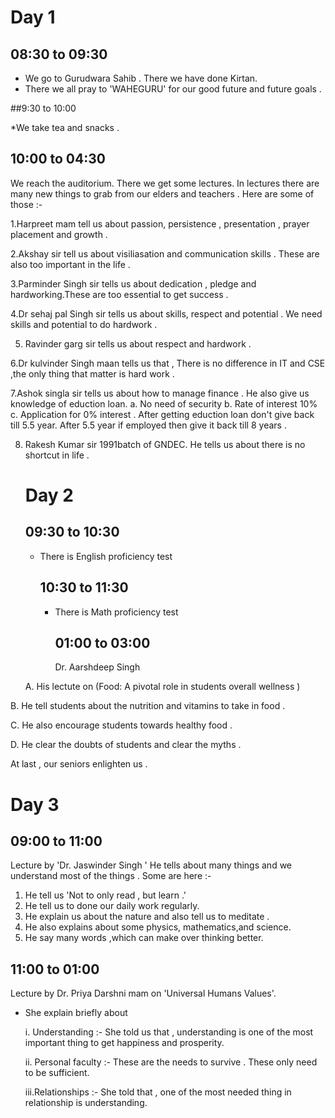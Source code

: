 # Day 1
## 08:30 to 09:30 

* We go to Gurudwara Sahib . There we have done Kirtan.
* There we all pray to 'WAHEGURU' for our good future and future goals .

  
##9:30 to 10:00 

*We take tea and snacks .

## 10:00 to 04:30  
We reach the auditorium.  There we get some lectures.  In lectures there are many new things to grab from our elders and teachers . Here are some of those :-


1.Harpreet mam tell us about passion, persistence , presentation , prayer placement and growth .

2.Akshay sir  tell us about visiliasation and  communication skills . These are also too important in the life .

3.Parminder Singh sir tells us about dedication , pledge and hardworking.These are too essential to get success .

4.Dr sehaj pal Singh sir tells us about skills, respect and potential . We need skills and potential to do hardwork . 

5. Ravinder garg sir tells us about respect and  hardwork .

6.Dr kulvinder Singh maan tells us that , There is  no difference in IT and CSE ,the only thing that matter is hard work .

7.Ashok singla sir tells us about how to manage finance . He also give us knowledge of eduction loan. 
a. No need of security
b. Rate of interest 10%
c. Application for 0% interest .
After getting eduction loan don't give  back till 5.5 year. After 5.5 year if employed then give it back till 8 years .

8. Rakesh Kumar sir 1991batch of GNDEC. He tells us about there is no shortcut in life .
   # Day 2
   ## 09:30 to 10:30
   * There is English proficiency test
     ## 10:30 to 11:30
     * There is Math proficiency test
       ## 01:00 to 03:00
       Dr. Aarshdeep Singh

    A. His  lectute on (Food: A pivotal role in students overall wellness )

   
B. He tell students about the nutrition and vitamins to take in food .


  C.  He also encourage students towards healthy food .

  
D. He clear the doubts of students and clear the myths .


   At last , our seniors enlighten us .
   # Day 3
   ## 09:00 to 11:00
   Lecture by 'Dr. Jaswinder Singh '
He tells about many things and we understand most of the things .
Some are here :-
   1. He tell us 'Not to only read , but learn .'
   2. He tell us to done our daily work regularly.
   3. He explain us about the nature and also tell us to meditate .
   4. He also explains about some physics, mathematics,and science.
   5. He say many words ,which can make over thinking better.
  ## 11:00 to 01:00
Lecture by Dr. Priya Darshni mam on 
'Universal Humans Values'.
  * She explain briefly about

    
     i. Understanding :- She told us that , understanding is one of the most important thing to get happiness and prosperity.
 
     ii. Personal faculty :- These are the needs to survive . These only need to be sufficient.
        
    iii.Relationships :- She told that , one of the most needed thing in relationship is understanding. 
        
   
